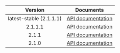 | Version | Documents |
|:---:|---|
| latest-stable (2.1.1.1) | [API documentation](latest-stable) |
| 2.1.1.1 | [API documentation](2.1.1.1) |
| 2.1.1 | [API documentation](2.1.1) |
| 2.1.0 | [API documentation](2.1.0) |

